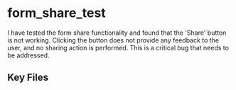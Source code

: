 # form_share_test

I have tested the form share functionality and found that the 'Share' button is not working. Clicking the button does not provide any feedback to the user, and no sharing action is performed. This is a critical bug that needs to be addressed.

## Key Files


